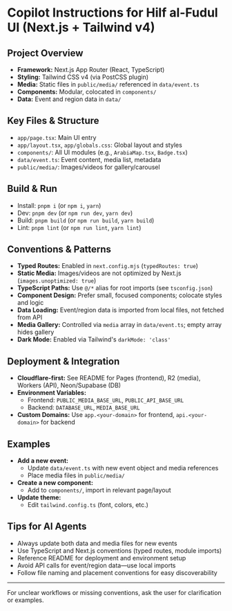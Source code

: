 # Copilot Instructions for Hilf al-Fudul UI (Next.js + Tailwind v4)

## Project Overview
- **Framework:** Next.js App Router (React, TypeScript)
- **Styling:** Tailwind CSS v4 (via PostCSS plugin)
- **Media:** Static files in `public/media/` referenced in `data/event.ts`
- **Components:** Modular, colocated in `components/`
- **Data:** Event and region data in `data/`

## Key Files & Structure
- `app/page.tsx`: Main UI entry
- `app/layout.tsx`, `app/globals.css`: Global layout and styles
- `components/`: All UI modules (e.g., `ArabiaMap.tsx`, `Badge.tsx`)
- `data/event.ts`: Event content, media list, metadata
- `public/media/`: Images/videos for gallery/carousel

## Build & Run
- Install: `pnpm i` (or `npm i`, `yarn`)
- Dev: `pnpm dev` (or `npm run dev`, `yarn dev`)
- Build: `pnpm build` (or `npm run build`, `yarn build`)
- Lint: `pnpm lint` (or `npm run lint`, `yarn lint`)

## Conventions & Patterns
- **Typed Routes:** Enabled in `next.config.mjs` (`typedRoutes: true`)
- **Static Media:** Images/videos are not optimized by Next.js (`images.unoptimized: true`)
- **TypeScript Paths:** Use `@/*` alias for root imports (see `tsconfig.json`)
- **Component Design:** Prefer small, focused components; colocate styles and logic
- **Data Loading:** Event/region data is imported from local files, not fetched from API
- **Media Gallery:** Controlled via `media` array in `data/event.ts`; empty array hides gallery
- **Dark Mode:** Enabled via Tailwind's `darkMode: 'class'`

## Deployment & Integration
- **Cloudflare-first:** See README for Pages (frontend), R2 (media), Workers (API), Neon/Supabase (DB)
- **Environment Variables:**
  - Frontend: `PUBLIC_MEDIA_BASE_URL`, `PUBLIC_API_BASE_URL`
  - Backend: `DATABASE_URL`, `MEDIA_BASE_URL`
- **Custom Domains:** Use `app.<your-domain>` for frontend, `api.<your-domain>` for backend

## Examples
- **Add a new event:**
  - Update `data/event.ts` with new event object and media references
  - Place media files in `public/media/`
- **Create a new component:**
  - Add to `components/`, import in relevant page/layout
- **Update theme:**
  - Edit `tailwind.config.ts` (font, colors, etc.)

## Tips for AI Agents
- Always update both data and media files for new events
- Use TypeScript and Next.js conventions (typed routes, module imports)
- Reference README for deployment and environment setup
- Avoid API calls for event/region data—use local imports
- Follow file naming and placement conventions for easy discoverability

---
For unclear workflows or missing conventions, ask the user for clarification or examples.

